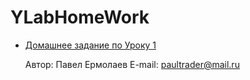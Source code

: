 # YLabHomeWork
 - [Домашнее задание по Уроку 1](https://github.com/PaulJavaYoung/YLabHomeWork/tree/master/src/com/oldboy/tasks/Lesson1)

    
    
    Автор: Павел Ермолаев
    E-mail: paultrader@mail.ru
